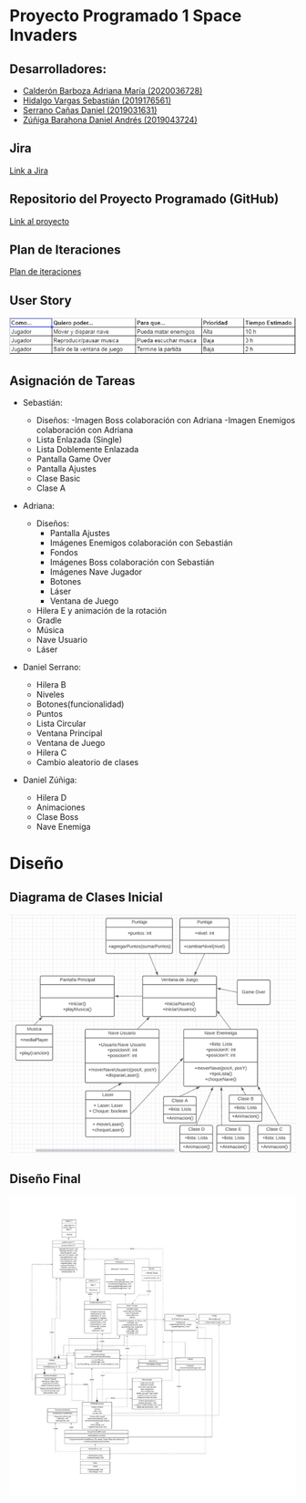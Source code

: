 # Proyecto Programado 1 Space Invaders
## Desarrolladores:
- [Calderón Barboza Adriana María (2020036728)](https://github.com/cuadriante) 
- [Hidalgo Vargas Sebastián (2019176561)](https://github.com/Katharsis0)
- [Serrano Cañas Daniel (2019031631)](https://github.com/dansecan25) 
- [Zúñiga Barahona Daniel Andrés (2019043724)](https://github.com/danyazunigab)

## Jira
[Link a Jira](https://projprog1spaceinvaders.atlassian.net/jira/software/projects/SPAC/boards/1)

## Repositorio del Proyecto Programado (GitHub)
[Link al proyecto](https://github.com/dansecan25/Proyecto1-SpaceInvaders)

## Plan de Iteraciones
[Plan de iteraciones](https://projprog1spaceinvaders.atlassian.net/jira/software/projects/SPAC/boards/1/roadmap)
## User Story
![User story](story.PNG) 
## Asignación de Tareas
- Sebastián:
  - Diseños:
     -Imagen Boss colaboración con Adriana
     -Imagen Enemigos colaboración con Adriana
  - Lista Enlazada (Single)
  - Lista Doblemente Enlazada
  - Pantalla Game Over
  - Pantalla Ajustes
  - Clase Basic
  - Clase A
  
  
- Adriana:
  - Diseños:
    - Pantalla Ajustes
    - Imágenes Enemigos colaboración con Sebastián
    - Fondos
    - Imágenes Boss colaboración con Sebastián
    - Imágenes Nave Jugador
    - Botones
    - Láser
    - Ventana de Juego
  - Hilera E y animación de la rotación
  - Gradle
  - Música
  - Nave Usuario
  - Láser

- Daniel Serrano:
  - Hilera B
  - Niveles
  - Botones(funcionalidad)
  - Puntos
  - Lista Circular
  - Ventana Principal
  - Ventana de Juego
  - Hilera C
  - Cambio aleatorio de clases

- Daniel Zúñiga:
  - Hilera D
  - Animaciones
  - Clase Boss
  - Nave Enemiga

# Diseño
## Diagrama de Clases Inicial
![Diagrama](Diagrama.png)

## Diseño Final
![Diagrama](Diagrama2.jpeg)
